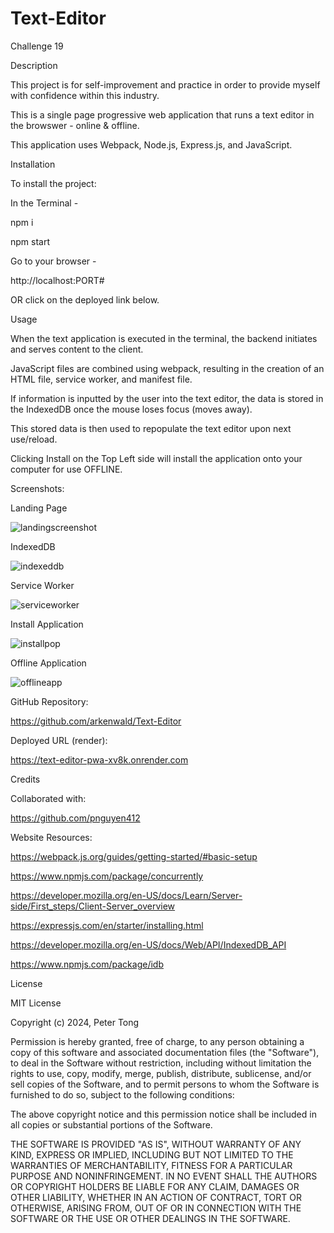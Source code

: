 # Text-Editor
Challenge 19

Description

This project is for self-improvement and practice in order to provide myself with confidence within this industry.

This is a single page progressive web application that runs a text editor in the browswer - online & offline.

This application uses Webpack, Node.js, Express.js, and JavaScript.


Installation

To install the project:

In the Terminal -

npm i

npm start

Go to your browser -

http://localhost:PORT#

OR click on the deployed link below.

Usage

When the text application is executed in the terminal, the backend initiates and serves content to the client. 

JavaScript files are combined using webpack, resulting in the creation of an HTML file, service worker, and manifest file.

If information is inputted by the user into the text editor, the data is stored in the IndexedDB once the mouse loses focus (moves away).

This stored data is then used to repopulate the text editor upon next use/reload.

Clicking Install on the Top Left side will install the application onto your computer for use OFFLINE.

Screenshots:

Landing Page

![landingscreenshot](https://github.com/arkenwald/Text-Editor/assets/149994852/f789ef8d-cdaa-4c9f-8ab1-642b378edd8f)

IndexedDB

![indexeddb](https://github.com/arkenwald/Text-Editor/assets/149994852/2e85498d-d399-4538-b535-c2e0f9c07825)

Service Worker

![serviceworker](https://github.com/arkenwald/Text-Editor/assets/149994852/1a99fb78-627c-4287-92fa-2b397e861394)

Install Application

![installpop](https://github.com/arkenwald/Text-Editor/assets/149994852/7f0be4e7-7c3a-4176-a98d-448ca0438ff9)

Offline Application

![offlineapp](https://github.com/arkenwald/Text-Editor/assets/149994852/e0b2cd9c-bf25-4620-9509-11ed26856bd0)



GitHub Repository:

https://github.com/arkenwald/Text-Editor

Deployed URL (render):

https://text-editor-pwa-xv8k.onrender.com

Credits

Collaborated with:

https://github.com/pnguyen412

Website Resources:

https://webpack.js.org/guides/getting-started/#basic-setup

https://www.npmjs.com/package/concurrently

https://developer.mozilla.org/en-US/docs/Learn/Server-side/First_steps/Client-Server_overview

https://expressjs.com/en/starter/installing.html

https://developer.mozilla.org/en-US/docs/Web/API/IndexedDB_API

https://www.npmjs.com/package/idb

License

MIT License

Copyright (c) 2024, Peter Tong

Permission is hereby granted, free of charge, to any person obtaining a copy of this software and associated documentation files (the "Software"), to deal in the Software without restriction, including without limitation the rights to use, copy, modify, merge, publish, distribute, sublicense, and/or sell copies of the Software, and to permit persons to whom the Software is furnished to do so, subject to the following conditions:

The above copyright notice and this permission notice shall be included in all copies or substantial portions of the Software.

THE SOFTWARE IS PROVIDED "AS IS", WITHOUT WARRANTY OF ANY KIND, EXPRESS OR IMPLIED, INCLUDING BUT NOT LIMITED TO THE WARRANTIES OF MERCHANTABILITY, FITNESS FOR A PARTICULAR PURPOSE AND NONINFRINGEMENT. IN NO EVENT SHALL THE AUTHORS OR COPYRIGHT HOLDERS BE LIABLE FOR ANY CLAIM, DAMAGES OR OTHER LIABILITY, WHETHER IN AN ACTION OF CONTRACT, TORT OR OTHERWISE, ARISING FROM, OUT OF OR IN CONNECTION WITH THE SOFTWARE OR THE USE OR OTHER DEALINGS IN THE SOFTWARE.
